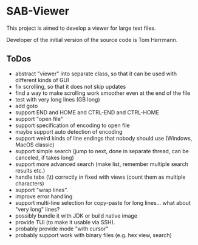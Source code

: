# SAB-Viewer #

This project is aimed to develop a viewer for large text files.

Developer of the initial version of the source code is Tom Herrmann.

## ToDos ##
* abstract "viewer" into separate class, so that it can be used with different kinds of GUI
* fix scrolling, so that it does not skip updates
* find a way to make scrolling work smoother even at the end of the file
* test with very long lines (GB long)
* add goto
* support END and HOME and CTRL-END and CTRL-HOME
* support "open file"
* support specification of encoding to open file
* maybe support auto detection of encoding
* support weird kinds of line endings that nobody should use (Windows, MacOS classic)
* support simple search (jump to next, done in separate thread, can be canceled, if takes long)
* support more advanced search (make list, remember multiple search results etc.)
* handle tabs (\t) correctly in fixed with views (count them as multiple characters)
* support "wrap lines".
* improve error handling
* support multi-line selection for copy-paste for long lines... what about "very long" lines?
* possibly bundle it with JDK or build native image
* provide TUI (to make it usable via SSH).
* probably provide mode "with cursor"
* probably support work with binary files (e.g. hex view, search)
